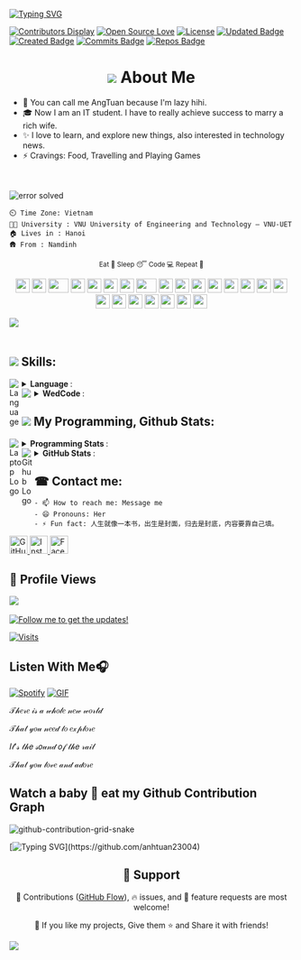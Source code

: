 
[![Typing SVG](https://readme-typing-svg.herokuapp.com/?font=Righteous&color=4cffc3&size=60&center=true&vCenter=true&width=1000&height=100&lines=Hello+%F0%9F%91%8B+My+name+is+Tuan.;Nice+to+meet+you)](https://github.com/anhtuan23004)

[![Contributors Display](https://badges.pufler.dev/contributors/pujux/badge-it?size=20&padding=5&perRow=10&bots=true)](https://github.com/anhtuan23004)
[![Open Source Love](https://badges.frapsoft.com/os/v2/open-source.svg?v=103)](https://github.com/anhtuan23004)
[![License](https://img.shields.io/badge/License-AGPL-blue)](https://github.com/anhtuan23004)
[![Updated Badge](https://img.shields.io/github/last-commit/anhtuan23004/anhtuan23004)](https://github.com/anhtuan23004/anhtuan23004/commits)
[![Created Badge](https://badges.pufler.dev/created/anhtuan23004/anhtuan23004)](https://github.com/anhtuan23004)
[![Commits Badge](https://badges.pufler.dev/commits/monthly/anhtuan23004)](https://github.com/anhtuan23004)
[![Repos Badge](https://badges.pufler.dev/repos/pujux)](https://github.com/anhtuan23004)

<h1 align="center"><img src="https://media.giphy.com/media/VgCDAzcKvsR6OM0uWg/giphy.gif" width="50"> About Me</h1>

* 🌈 You can call me AngTuan because I'm lazy hihi.
* 🎓 Now I am an IT student. I have to really achieve success to marry a rich wife.
* ✨ I love to learn, and explore new things, also interested in technology news.
* ⚡ Cravings: Food, Travelling and Playing Games 

<br/><br/>
<img align="left" alt="error solved" width=40% src="https://trynetsolutions.com/TS/b1.3.gif" >
<br/>

```text
⏲️ Time Zone: Vietnam
🧑‍💻 University : VNU University of Engineering and Technology – VNU-UET
🏠 Lives in : Hanoi
🛖 From : Namdinh

```
<p align="center">️<small>Eat 🍲 Sleep 😴 Code 💻 Repeat 🔁</small></p>

<div align="center">
    <img src="https://cultofthepartyparrot.com/parrots/hd/githubparrot.gif" width="25" height="25"/>
    <img src="https://cultofthepartyparrot.com/flags/hd/iranparrot.gif" width="25" height="25"/>
    <img src="https://cultofthepartyparrot.com/parrots/asyncparrot.gif" width="36" height="25"/>
    <img src="https://cultofthepartyparrot.com/parrots/hd/60fpsparrot.gif" width="25" height="25"/>
    <img src="https://cultofthepartyparrot.com/parrots/hd/jumpingparrot.gif" width="25" height="25"/>
    <img src="https://cultofthepartyparrot.com/parrots/hd/opensourceparrot.gif" width="25" height="25"/>
    <img src="https://cultofthepartyparrot.com/parrots/hd/dealwithitnowparrot.gif" width="25" height="25"/>
    <img src="https://cultofthepartyparrot.com/parrots/fixparrot.gif" width="36" height="25"/>
    <img src="https://cultofthepartyparrot.com/parrots/hd/laptop_parrot.gif" width="25" height="25"/>
    <img src="https://cultofthepartyparrot.com/parrots/hd/levitationparrot.gif" width="25" height="25"/>
    <img src="https://cultofthepartyparrot.com/parrots/hd/meldparrot.gif" width="25" height="25"/>
    <img src="https://cultofthepartyparrot.com/parrots/slomoparrot.gif" width="25" height="25"/>
    <img src="https://cultofthepartyparrot.com/parrots/hd/moonwalkingparrot.gif" width="25" height="25"/>
    <img src="https://cultofthepartyparrot.com/parrots/hd/stableparrot.gif" width="25" height="25"/>
    <img src="https://cultofthepartyparrot.com/parrots/hd/scienceparrot.gif" width="25" height="25"/>
    <img src="https://cultofthepartyparrot.com/parrots/hd/pirateparrot.gif" width="25" height="25"/>
    <img src="https://cultofthepartyparrot.com/parrots/hd/footballparrot.gif" width="25" height="25"/>
    <img src="https://cultofthepartyparrot.com/parrots/hd/illuminatiparrot.gif" width="25" height="25"/>
    <img src="https://cultofthepartyparrot.com/parrots/hd/hypnoparrotdark.gif" width="25" height="25"/>
    <img src="https://cultofthepartyparrot.com/parrots/hd/mustacheparrot.gif" width="25" height="25"/>
    <img src="https://cultofthepartyparrot.com/parrots/hd/ripparrot.gif" width="25" height="25"/>
    <img src="https://cultofthepartyparrot.com/parrots/hd/wfhparrot.gif" width="25" height="25"/>
    <img src="https://cultofthepartyparrot.com/parrots/matrixparrot.gif" width="25" height="25"/>
</div>



<img src="https://user-images.githubusercontent.com/73097560/115834477-dbab4500-a447-11eb-908a-139a6edaec5c.gif"><br><br>

<p align="center">
    
## <img src="https://media.giphy.com/media/WUlplcMpOCEmTGBtBW/giphy.gif" width="40"> Skills:

<details> 
    <summary> 
      <img align="left" alt="Language" width="22px" src="https://upload.wikimedia.org/wikipedia/commons/d/d7/Computer.svg"/> <b>Language </b>: </summary>
 <br>
    
<div align="left">
  <a href="https://www.cprogramming.com" target="_blank" rel="noreferrer"> <img src="https://raw.githubusercontent.com/arasgungore/arasgungore/main/icons/c.svg" alt="c" width="40" height="40" /> </a>
  &nbsp; &nbsp;
  <a href="https://www.cplusplus.com" target="_blank" rel="noreferrer"> <img src="https://raw.githubusercontent.com/arasgungore/arasgungore/main/icons/cplusplus.svg" alt="cplusplus" width="40" height="40" /> </a>
  &nbsp; &nbsp;
  <a href="https://www.java.com" target="_blank" rel="noreferrer"> <img src="https://raw.githubusercontent.com/devicons/devicon/master/icons/java/java-original.svg" alt="java" width="40" height="40" /> </a>
  &nbsp; &nbsp;
  <a href="https://www.python.org" target="_blank" rel="noreferrer"> <img src="https://raw.githubusercontent.com/devicons/devicon/master/icons/python/python-original.svg" alt="python" width="40" height="40" /> </a>
  &nbsp; &nbsp;
  <a href="https://www.mysql.com" target="_blank" rel="noreferrer"> <img src="https://raw.githubusercontent.com/devicons/devicon/master/icons/mysql/mysql-original-wordmark.svg" alt="mysql" width="40" height="40" /> </a>
</div>
</details>

<details> 
    <summary> 
      <img align="left" width="22px" src="https://raw.githubusercontent.com/danielcranney/readme-generator/main/public/icons/socials/github-dark.svg"/> <b> WedCode </b>: </summary>
 <br>
  <a href="https://www.hackerrank.com/anhtuan234004?hr_r=1" target="_blank" rel="noreferrer"> <img alt="HackerRank" src="https://img.shields.io/badge/HackerRank-2EC866?style=for-the-badge&logo=HackerRank&logoColor=white" /> </a>
  &nbsp;
  <a href="" target="_blank" rel="noreferrer"> <img alt="LeetCode" src="https://img.shields.io/badge/LeetCode-FFA116?style=for-the-badge&logo=LeetCode&logoColor=black" /> </a>
</details>

## <img src="https://media0.giphy.com/media/iiQA3XipeLgREzRKJN/giphy.gif" width="15"> My Programming, Github Stats:
<details> 
<summary> 
    <img align="left" alt="Laptop Logo" width="22px" src="https://upload.wikimedia.org/wikipedia/commons/d/d7/Computer.svg"/> <b> Programming Stats </b>: </summary>
 <br>

<!--START_SECTION:waka-->
![Code Time](http://img.shields.io/badge/Code%20Time-40%20hrs%2059%20mins-blue)

![Lines of code](https://img.shields.io/badge/From%20Hello%20World%20I%27ve%20Written-9%20Thousand%20lines%20of%20code-blue)

**🐱 My GitHub Data** 
> 📜 5 Public Repositories 
 > 
> 🔑 1 Private Repository 
 > 


```text
I'm an Early 🐤

🌞 Morning    18 commits     ███░░░░░░░░░░░░░░░░░░░░░░   14.17% 
🌆 Daytime    00 commits     ░░░░░░░░░░░░░░░░░░░░░░░░░   00.00% 
🌃 Evening    44 commits     ████████░░░░░░░░░░░░░░░░░   34.65% 
🌙 Night      65 commits     ████████████░░░░░░░░░░░░░   51.18%

📊 This Week I Spent My Time On Playing Game.

```

```text
⌚︎ Time Zone: VietNam

💬 Programming Languages: 
No Activity Tracked This Week

🔥 Editors: 
No Activity Tracked This Week

🐱‍💻 Projects: 
No Activity Tracked This Week

💻 Operating System: 
No Activity Tracked This Week

```

 Last Updated on 01/09/2023
</details>


<details>
    
   <summary>
       <img align="left" alt="Github Logo" width="22px" src="https://raw.githubusercontent.com/danielcranney/readme-generator/main/public/icons/socials/github-dark.svg" /> <b> GitHub Stats </b>: </summary>
<br />

<a href="https://github.com/anhtuan23004">
  <img align="center" src="https://github-readme-stats.vercel.app/api/top-langs/?username=anhtuan23004&hide=java,html,tex&title_color=ffffff&text_color=c9cacc&icon_color=2bbc8a&bg_color=1d1f21&langs_count=4" />
</a>
<a href="https://github.com/anhtuan23004">
  <img align="center" src="https://github-readme-stats.vercel.app/api?username=anhtuan23004&show_icons=true&line_height=27&count_private=true&title_color=ffffff&text_color=c9cacc&icon_color=2bbc8a&bg_color=1d1f21" alt="AnhTuan's GitHub Stats" />
</a>

<a href="https://github.com/anhtuan23004/Dictionary_Project.git">
  <img align="center" src="https://github-readme-stats.vercel.app/api/pin/?username=anhtuan23004&repo=Dictionary_Project&title_color=ffffff&text_color=c9cacc&icon_color=2bbc8a&bg_color=1d1f21" />
</a>

</details>

## ☎ Contact me:
```text
- 📫 How to reach me: Message me
- 😄 Pronouns: Her
- ⚡ Fun fact: 人生就像一本书，出生是封面，归去是封底，内容要靠自己填。
```

<p align="left"> </a> 
<a href="https://www.github.com/anhtuan23004" target="_blank" rel="noreferrer"><img src="https://raw.githubusercontent.com/danielcranney/readme-generator/main/public/icons/socials/github-dark.svg" width="32" height="32" title="GitHub"/> </a> 
<a href="https://www.instagram.com/_ahtuan2304_/" target="_blank" rel="noreferrer"><img src="https://raw.githubusercontent.com/danielcranney/readme-generator/main/public/icons/socials/instagram.svg" width="32" height="32" title="Instagram"/> </a> 
<a href="https://www.facebook.com/mai.tuan.39948856" target="_blank" rel="noreferrer"> <img src="https://raw.githubusercontent.com/danielcranney/readme-generator/main/public/icons/socials/facebook.svg" width="32" height="32" title="Facebook"/> </a> 
</p>

## 🌝 Profile Views
![](https://komarev.com/ghpvc/?username=anhtuan23004&color=69ffb4&style=flat-square)

<a href="https://www.github.com/anhtuan23004" target="_blank" rel="noreferrer"><img
src="https://img.shields.io/github/followers/anhtuan23004?logo=github&style=flat-square&color=ef4444&labelColor=831843" title="Follow me to get the updates!"/></a>

[![Visits](https://komarev.com/ghpvc/?username=anhtuan23004&label=Github%20Profile%20Visits&color=5683e1&logo=github&style=flat-square)](https://github.com/anhtuan23004)

## Listen With Me🎧

[![Spotify](https://novatorem-weld-ten.vercel.app/api/spotify)](https://open.spotify.com/episode/6PqwHB3XJy9M5f8M5cmidY) [<img alt="GIF" height="130px" src="https://media.giphy.com/media/6iG7AvqmLXgTvay1dq/giphy.gif">](https://open.spotify.com/episode/1LnF1ipcL8qeL7l3W6K1sx)

<div align="left">
  <p>𝒯𝒽𝑒𝓇𝑒 𝒾𝓈 𝒶 𝓌𝒽𝑜𝓁𝑒 𝓃𝑒𝓌 𝓌𝑜𝓇𝓁𝒹</p>
  <p>𝒯𝒽𝒶𝓉 𝓎𝑜𝓊 𝓃𝑒𝑒𝒹 𝓉𝑜 𝑒𝓍𝓅𝓁𝑜𝓇𝑒</p>
  <p>𝐼𝓉'𝓈 𝓉𝒽𝑒 𝓈𝑜𝓊𝓃𝒹 𝑜𝒻 𝓉𝒽𝑒 𝓇𝒶𝒾𝓁</p>
<p>𝒯𝒽𝒶𝓉 𝓎𝑜𝓊 𝓁𝑜𝓋𝑒 𝒶𝓃𝒹 𝒶𝒹𝑜𝓇𝑒</p>  
</div>

## Watch a baby 🐍 eat my Github Contribution Graph
![github-contribution-grid-snake](https://user-images.githubusercontent.com/109308073/204124026-2b60bb96-2bbf-4603-81ac-a70ec77749f1.svg)

[![Typing SVG](https://readme-typing-svg.herokuapp.com/?font=Righteous&color=c154c1&size=60&center=true&vCenter=true&width=900&height=100&lines=Thanks+For+Visiting+My+Profile!!.;Visit+Again!...)](https://github.com/anhtuan23004)



<h2 align="center">🤝 Support</h2>

<p align="center">🎀 Contributions (<a href="https://guides.github.com/introduction/flow" title="GitHub flow">GitHub Flow</a>), 🔥 issues, and 🥮 feature requests are most welcome!</p>

<p align="center">💙 If you like my projects, Give them ⭐ and Share it with friends!</p>
</p>

<a href="https://github.com/anhtuan23004"><img src="https://cdn.buymeacoffee.com/buttons/v2/default-yellow.png" width="200" /></a>
